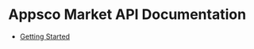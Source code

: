 Appsco Market API Documentation
===============================

 * [Getting Started](getting-started.md)

